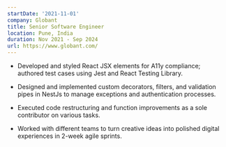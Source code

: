 ```yaml
---
startDate: '2021-11-01'
company: Globant
title: Senior Software Engineer
location: Pune, India
duration: Nov 2021 - Sep 2024
url: https://www.globant.com/
---
```


- Developed and styled React JSX elements for A11y compliance; authored test cases using Jest and React Testing Library.

- Designed and implemented custom decorators, filters, and validation pipes in NestJs to manage exceptions and authentication processes.

- Executed code restructuring and function improvements as a sole contributor on various tasks.

- Worked with different teams to turn creative ideas into polished digital experiences in 2-week agile sprints.
